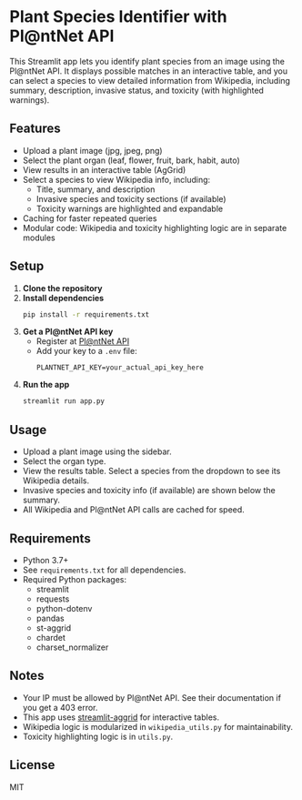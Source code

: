 # Plant Species Identifier with Pl@ntNet API


This Streamlit app lets you identify plant species from an image using the Pl@ntNet API. It displays possible matches in an interactive table, and you can select a species to view detailed information from Wikipedia, including summary, description, invasive status, and toxicity (with highlighted warnings).

## Features
- Upload a plant image (jpg, jpeg, png)
- Select the plant organ (leaf, flower, fruit, bark, habit, auto)
- View results in an interactive table (AgGrid)
- Select a species to view Wikipedia info, including:
  - Title, summary, and description
  - Invasive species and toxicity sections (if available)
  - Toxicity warnings are highlighted and expandable
- Caching for faster repeated queries
- Modular code: Wikipedia and toxicity highlighting logic are in separate modules

## Setup
1. **Clone the repository**
2. **Install dependencies**
   ```sh
   pip install -r requirements.txt
   ```
3. **Get a Pl@ntNet API key**
   - Register at [Pl@ntNet API](https://my.plantnet.org/)
   - Add your key to a `.env` file:
     ```
     PLANTNET_API_KEY=your_actual_api_key_here
     ```
4. **Run the app**
   ```sh
   streamlit run app.py
   ```

## Usage
- Upload a plant image using the sidebar.
- Select the organ type.
- View the results table. Select a species from the dropdown to see its Wikipedia details.
- Invasive species and toxicity info (if available) are shown below the summary.
- All Wikipedia and Pl@ntNet API calls are cached for speed.

## Requirements
- Python 3.7+
- See `requirements.txt` for all dependencies.
- Required Python packages:
  - streamlit
  - requests
  - python-dotenv
  - pandas
  - st-aggrid
  - chardet
  - charset_normalizer

## Notes
- Your IP must be allowed by Pl@ntNet API. See their documentation if you get a 403 error.
- This app uses [streamlit-aggrid](https://github.com/PablocFonseca/streamlit-aggrid) for interactive tables.
- Wikipedia logic is modularized in `wikipedia_utils.py` for maintainability.
- Toxicity highlighting logic is in `utils.py`.

## License
MIT
